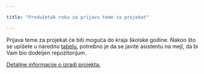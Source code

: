```yaml
---

title: "Produžetak roka za prijavu teme za projekat"

---
```


Prijava teme za projekat će biti moguća do kraja školske godine. 
Nakon što se upišete u narednu [tabelu](https://docs.google.com/spreadsheets/d/1CJcuRD7pKudwgi2aY3Rze0diTmPG8jCHug5fGkZBbC8/edit?usp=sharing), potrebno je da se javite asistentu na mejl, da bi Vam bio dodeljen repozitorijum.

[Detaljne informacije o izradi projekta.](https://docs.google.com/document/d/1QIEqOyi6P4ss33JKfMut7wsmTakywfXlarRhGDnrAdU/edit?usp=sharing)